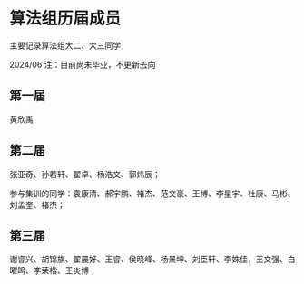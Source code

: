 # 算法组历届成员

主要记录算法组大二、大三同学

2024/06 注：目前尚未毕业，不更新去向

## 第一届

黄欣禹

## 第二届

张亚奇、孙若轩、翟卓、杨浩文、郭炜辰；

参与集训的同学：袁康清、郝宇鹏、褚杰、范文豪、王博、李星宇、杜康、马彬、刘孟奎、褚杰；

## 第三届

谢睿兴、胡锦旗、翟晨好、王睿、侯晓峰、杨景坤、刘臣轩、李姝佳，王文强、白曜鸣、李荣楷、王炎博；
